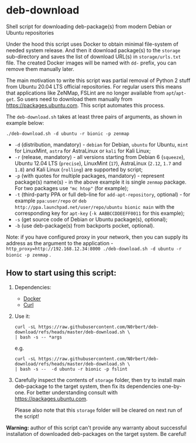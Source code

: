 # deb-download

Shell script for downloading deb-package(s) from modern Debian or Ubuntu repositories

Under the hood this script uses Docker to obtain minimal file-system of needed system release. And then it download package(s) to the `storage` sub-directory and saves the list of download URL(s) in `storage/urls.txt` file. The created Docker images will be named with `dd-` prefix, you can remove them manually later.

The main motivation to write this script was partial removal of Python 2 stuff from Ubuntu 20.04 LTS official repositories. For regular users this means that applications like ZeNMap, FSLint are no longer available from `apt`/`apt-get`. So users need to download them manually from <https://packages.ubuntu.com>. This script automates this process.

The `deb-download.sh` takes at least three pairs of arguments, as shown in example below:

```
./deb-download.sh -d ubuntu -r bionic -p zenmap
```

* `-d` (distribution, mandatory) - `debian` for Debian, `ubuntu` for Ubuntu, `mint` for LinuxMint, `astra` for AstraLinux or `kali` for Kali Linux;
* `-r` (release, mandatory) - all versions starting from Debian 6 (`squeeze`), Ubuntu 12.04 LTS (`precise`), LinuxMint (`17`), AstraLinux (`2.12`, `1.7` and `1.8`) and Kali Linux (`rolling`) are supported by script;
* `-p` (with quotes for multiple packages, mandatory) - represent package(s) name(s) - in the above example it is single `zenmap` package. For two packages use `"mc htop"` (for example);
* `-t` (third-party PPA or full deb-line for `add-apt-repository`, optional) - for example `ppa:user/repo` or `deb http://ppa.launchpad.net/user/repo/ubuntu bionic main` with the corresponding key for `apt-key` (`-k AABBCCDDEEFF0011` for this example);
* `-s` (get source code of Debian or Ubuntu package(s), optional);
* `-b` (use deb-package(s) from backports pocket, optional).

Note: if you have configured proxy in your network, then you can supply its address as the argument to the application - `http_proxy=http://192.168.12.34:8000 ./deb-download.sh -d ubuntu -r bionic -p zenmap` .

## How to start using this script:

1. Dependencies:
   - [Docker](https://docs.docker.com/engine/install/)
   - [Curl](https://curl.se/download.html)

2. Use it:


       curl -sL https://raw.githubusercontent.com/N0rbert/deb-download/refs/heads/master/deb-download.sh \
       | bash -s -- *args 
    e.g.

       curl -sL https://raw.githubusercontent.com/N0rbert/deb-download/refs/heads/master/deb-download.sh \
       | bash -s --  -d ubuntu -r bionic -p fslint


3. Carefully inspect the contents of `storage` folder, then try to install main deb-package to the target system, then fix its dependencies one-by-one. For better understanding consult with <https://packages.ubuntu.com>.

   Please also note that this `storage` folder will be cleared on next run of the script!

**Warning:** author of this script can't provide any warranty about successful installation of downloaded deb-packages on the target system. Be careful!

